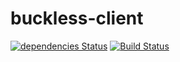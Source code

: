 # buckless-client

[![dependencies Status](https://david-dm.org/buckless-team/client/status.png)](https://david-dm.org/buckless-team/client)
[![Build Status](https://travis-ci.org/buckless-team/client.svg?branch=master)](https://travis-ci.org/buckless-team/client)
